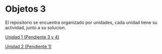 # Objetos 3

El repositorio se encuentra organizado por unidades, cada unidad tiene su actividad, junto a su solucion.

[Unidad 1 (Pendiente 3 y 4)](./unidad%201/resolucion.md)

[Unidad 2 (Pendiente 1)](./unidad%202/Resolucion.md)